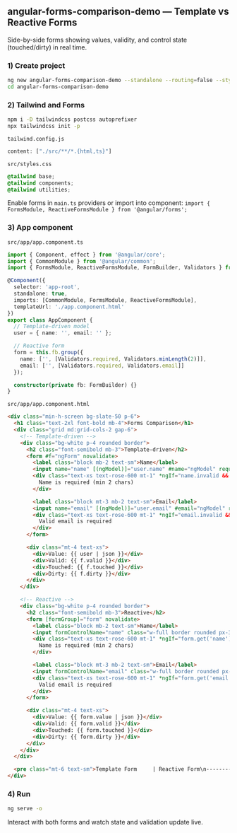 ## angular-forms-comparison-demo — Template vs Reactive Forms

Side-by-side forms showing values, validity, and control state (touched/dirty) in real time.

### 1) Create project
```bash
ng new angular-forms-comparison-demo --standalone --routing=false --style=css
cd angular-forms-comparison-demo
```

### 2) Tailwind and Forms
```bash
npm i -D tailwindcss postcss autoprefixer
npx tailwindcss init -p
```

`tailwind.config.js`
```js
content: ["./src/**/*.{html,ts}"]
```

`src/styles.css`
```css
@tailwind base;
@tailwind components;
@tailwind utilities;
```

Enable forms in `main.ts` providers or import into component: `import { FormsModule, ReactiveFormsModule } from '@angular/forms';`

### 3) App component
`src/app/app.component.ts`
```ts
import { Component, effect } from '@angular/core';
import { CommonModule } from '@angular/common';
import { FormsModule, ReactiveFormsModule, FormBuilder, Validators } from '@angular/forms';

@Component({
  selector: 'app-root',
  standalone: true,
  imports: [CommonModule, FormsModule, ReactiveFormsModule],
  templateUrl: './app.component.html'
})
export class AppComponent {
  // Template-driven model
  user = { name: '', email: '' };

  // Reactive form
  form = this.fb.group({
    name: ['', [Validators.required, Validators.minLength(2)]],
    email: ['', [Validators.required, Validators.email]]
  });

  constructor(private fb: FormBuilder) {}
}
```

`src/app/app.component.html`
```html
<div class="min-h-screen bg-slate-50 p-6">
  <h1 class="text-2xl font-bold mb-4">Forms Comparison</h1>
  <div class="grid md:grid-cols-2 gap-6">
    <!-- Template-driven -->
    <div class="bg-white p-4 rounded border">
      <h2 class="font-semibold mb-3">Template-driven</h2>
      <form #f="ngForm" novalidate>
        <label class="block mb-2 text-sm">Name</label>
        <input name="name" [(ngModel)]="user.name" #name="ngModel" required minlength="2" class="w-full border rounded px-3 py-2" />
        <div class="text-xs text-rose-600 mt-1" *ngIf="name.invalid && (name.dirty || name.touched)">
          Name is required (min 2 chars)
        </div>

        <label class="block mt-3 mb-2 text-sm">Email</label>
        <input name="email" [(ngModel)]="user.email" #email="ngModel" required email class="w-full border rounded px-3 py-2" />
        <div class="text-xs text-rose-600 mt-1" *ngIf="email.invalid && (email.dirty || email.touched)">
          Valid email is required
        </div>
      </form>

      <div class="mt-4 text-xs">
        <div>Value: {{ user | json }}</div>
        <div>Valid: {{ f.valid }}</div>
        <div>Touched: {{ f.touched }}</div>
        <div>Dirty: {{ f.dirty }}</div>
      </div>
    </div>

    <!-- Reactive -->
    <div class="bg-white p-4 rounded border">
      <h2 class="font-semibold mb-3">Reactive</h2>
      <form [formGroup]="form" novalidate>
        <label class="block mb-2 text-sm">Name</label>
        <input formControlName="name" class="w-full border rounded px-3 py-2" />
        <div class="text-xs text-rose-600 mt-1" *ngIf="form.get('name')?.invalid && (form.get('name')?.dirty || form.get('name')?.touched)">
          Name is required (min 2 chars)
        </div>

        <label class="block mt-3 mb-2 text-sm">Email</label>
        <input formControlName="email" class="w-full border rounded px-3 py-2" />
        <div class="text-xs text-rose-600 mt-1" *ngIf="form.get('email')?.invalid && (form.get('email')?.dirty || form.get('email')?.touched)">
          Valid email is required
        </div>
      </form>

      <div class="mt-4 text-xs">
        <div>Value: {{ form.value | json }}</div>
        <div>Valid: {{ form.valid }}</div>
        <div>Touched: {{ form.touched }}</div>
        <div>Dirty: {{ form.dirty }}</div>
      </div>
    </div>
  </div>

  <pre class="mt-6 text-sm">Template Form     | Reactive Form\n-----------------------------------------\nValue: {...}      | Value: {...}\nValid: true       | Valid: false\nTouched: false    | Touched: true</pre>
</div>
```

### 4) Run
```bash
ng serve -o
```

Interact with both forms and watch state and validation update live.


